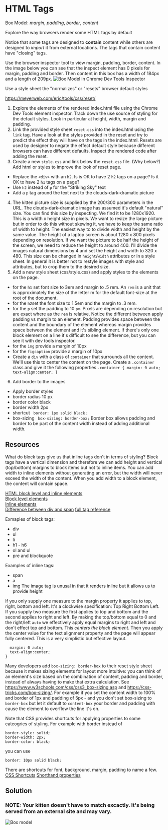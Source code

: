 # HTML Tags
Box Model: *margin*, *padding*, *border*, *content*

Explore the way browsers render some HTML tags by default 

Notice that some tags are designed to **contain** content while others are designed to *import* it from external locations.  The tags that contain content have "closing" tags.

Use the browser inspector tool to view margin, padding, border, content.
In the image below you can see that the inspect element has 0 pixels for margin, padding and border. Then content in this box has a width of 184px and a length of 209px.
![Box Model in Chrome Dev Tools Inspector](images/chrome-dev-tools-box-model.png)

Use a style sheet the "normalizes" or "resets" browser default styles

https://meyerweb.com/eric/tools/css/reset/

1. Explore the elements of the rendered index.html file using the Chrome Dev Tools element inspector.  Track down the use source of styling for the default styles.  Look in particular at height, width, margin and padding.  
2. Link the provided style sheet `reset.css` into the index.html using the `link` tag. Have a look at the styles provided in the reset and try to predict the effect they will have on the tags in the index.html. Resets are used by designer to negate the effect default style because different browsers can have different defaults. Inspect the rendered code after adding the reset.   
3. Create a new `style.css` and link below the `reset.css` file. (Why below?)  Add html or styles to improve the look of reset page.
  - Replace the `<div>` with an `h2`.  Is is OK to have 2 `h2` tags on a page? Is it OK to have 2 `h1` tags on a page?
  - Use `h2` instead of `p` for the "Striking Sky" text
  - Add a `p` tag around the text next to the clouds-dark-dramatic picture
4. The  kitten picture size is supplied by the 200/300 parameters in the URL. The clouds-dark-dramatic image has assumed it's default "natural" size.  You can find this size by inspecting.  We find it to be 1280x1920.  This is a width x height size in pixels.  We want to resize the large picture but in order to do this without skewing it, we have to keep the same ratio of width to height.  The easiest way to to divide width and height by the same value.  The height of a laptop screen is about 1280 x 800 pixels depending on resolution.  If we want the picture to be half the height of the screen, we need to reduce the height to around 400. I'll divide the images natural dimensions by 4 and set the height and width to 320 x 480.  This size can be changed in `height`/`width` attributes or in a style sheet.  In general it is better not to restyle images with style and attributes, but to crop them to the desired size.  
5. Add a new style sheet (css/style.css) and apply styles to the elements on the page.
  - for the `h1` set font size to 3em and margin to .5 rem.  An `rem` is a unit that is approximately the size of the letter m for the default font-size at the root of the document.
  - for the `h2`set the font size to 1.5em and the margin to .3 rem.
  - for the `p` set the padding to 10 `px`.  Pixels are depending on resolution but are exact where as the `rem` is relative.  Notice the different between apply padding vs margin to an element.  Padding provides space between the content and the boundary of the element whereas margin provides space between the element and it's sibling element. If there's only one block element on a line it's difficult to see the difference, but you can see it with dev tools inspector.
  - for the `img` provide a margin of 10px
  - for the `figcaption` provide a margin of 10px
  - Create a `div` with a class of `container` that surrounds all the content.  We'll use this to center the content on the page.  Create a `.container` class and give it the following properties ```.container {
  margin: 0 auto;
  text-align:center;
}```  
6. Add border to the images
  - Apply border styles
  - border radius 10 px
  - border color black
  - border width 2px
  - shortcut ``` border: 1px solid black;```
  - box-sizing ` box-sizing: border-box;`  Border box allows padding and border to be part of the content width instead of adding additional width.

## Resources  
What do block tags give us that inline tags don't in terms of styling?  Block tags have a vertical dimension and therefore we can add height and vertical (top/bottom) margins to block items but not to inline items. You can add width to inline elements without generating an error, but the width will never exceed the width of the content.  When you add width to a block element, the content will contain space. 

[HTML block level and inline elements](https://www.w3resource.com/html/HTML-block-level-and-inline-elements.php)  
[Block level elements](https://developer.mozilla.org/en-US/docs/Web/HTML/Block-level_elements)   
[Inline elements](https://developer.mozilla.org/en-US/docs/Web/HTML/Inline_elements)   
[Difference between div and span](https://codeburst.io/block-level-and-inline-elements-the-difference-between-div-and-span-2f8502c1f95b) 
[full tag reference](https://www.w3schools.com/tags/default.asp)   

Exmaples of block tags:
- div  
- ul  
- li  
- h1 - h6   
- ol and ul  
- pre and blockquote  

Examples of inline tags:
- span  
- a   
- img The image tag is unusal in that it renders inline but it allows us to provide height  

If you only supply one measure to the margin property it applies to top, right, bottom and left. It's a clockwise specification: Top Right Bottom Left.  If you supply two measure the first applies to top and bottom and the second applies to right and left.  By making the top/bottom equal to 0 and the right/left `auto` we effectively apply equal margins to right and left and don't effect top and bottom. This *centers the block element*.  Then you apply the center value for the text alignment property and the page will appear fully centered.  This is a very simplistic but effective layout.  
```.container {
  margin: 0 auto;
  text-align:center;
}
```

Many developers add `box-sizing: border-box` to their reset style sheet because it makes sizing elements for layout more intuitive: you can think of an element's size based on the combination of content, padding and border, instead of always having to make that extra calculation. See https://www.w3schools.com/css/css3_box-sizing.asp and https://css-tricks.com/box-sizing/.  For example if you set the content width to 100% and border of 1px and padding of 5px - and you don't set box-sizing to `border-box` but let it default to `content-box` your border and padding with cause the element to overflow the line it's on.

Note that CSS provides shortcuts for applying properties to some cateogries of styling.  For example with border instead of  
```
border-style: solid;
border-width: 2px;
border-color: black;
```  
you can use 
```  
border: 10px solid black;
```
There are shortcuts for font, background, margin, padding to name a few.
[CSS Shortcuts](http://www.landofcode.com/css-tutorials/css-shortcuts.php)
[Shorthand properties](https://developer.mozilla.org/en-US/docs/Web/CSS/Shorthand_properties)

## Solution
### NOTE: Your kitten doesn't have to match excactly.  It's being served from an external site and may vary.
![Box model](images/box-model.png)


